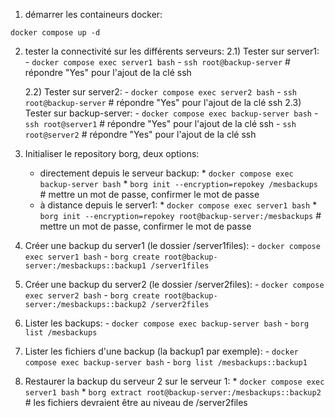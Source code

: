 1) démarrer les containeurs docker:

`docker compose up -d`

2) tester la connectivité sur les différents serveurs:
   2.1) Tester sur server1:
        - `docker compose exec server1 bash`
        - `ssh root@backup-server` # répondre "Yes" pour l'ajout de la clé ssh

   2.2) Tester sur server2:
        - `docker compose exec server2 bash`
        - `ssh root@backup-server` # répondre "Yes" pour l'ajout de la clé ssh
   2.3) Tester sur backup-server:
        - `docker compose exec backup-server bash`
        - `ssh root@server1` # répondre "Yes" pour l'ajout de la clé ssh
        - `ssh root@server2` # répondre "Yes" pour l'ajout de la clé ssh
3) Initialiser le repository borg, deux options:
    - directement depuis le serveur backup:
            * `docker compose exec backup-server bash`
            * `borg init --encryption=repokey /mesbackups` # mettre un mot de passe, confirmer le mot de passe
    - à distance depuis le server1:
            * `docker compose exec server1 bash`
            * `borg init --encryption=repokey root@backup-server:/mesbackups` # mettre un mot de passe, confirmer le mot de passe
4) Créer une backup du server1 (le dossier /server1files):
        - `docker compose exec server1 bash`
        - `borg create root@backup-server:/mesbackups::backup1 /server1files`
5) Créer une backup du server2 (le dossier /server2files):
        - `docker compose exec server2 bash`
        - `borg create root@backup-server:/mesbackups::backup2 /server2files`
6) Lister les backups:
        - `docker compose exec backup-server bash`
        - `borg list /mesbackups`
7) Lister les fichiers d'une backup (la backup1 par exemple):
        - `docker compose exec backup-server bash`
        - `borg list /mesbackups::backup1`
8) Restaurer la backup du serveur 2 sur le serveur 1:
            * `docker compose exec server1 bash`
            * `borg extract root@backup-server:/mesbackups::backup2` # les fichiers devraient être au niveau de /server2files


